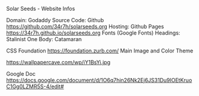 Solar Seeds - Website Infos

Domain: Godaddy
Source Code: Github https://github.com/34r7h/solarseeds.org
Hosting: Github Pages https://34r7h.github.io/solarseeds.org
Fonts (Google Fonts)
Headings: Stalinist One
Body: Catamaran

CSS
Foundation 
https://foundation.zurb.com/
Main Image and Color Theme

https://wallpapercave.com/wp/iY1BsYi.jpg

Google Doc
https://docs.google.com/document/d/1O6q7hin26Nk2Ej6JS31Du9IOEtKruoC1Gg0LZMR5S-4/edit#
